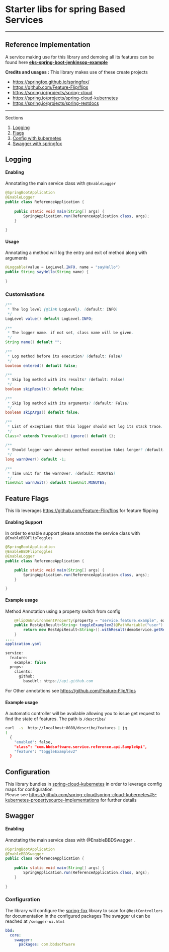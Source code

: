 
# Starter libs for spring Based Services

---

## Reference Implementation
A service making use for this library  and demoing all its features can be found here
**[eks-spring-boot-jenkinsop-example](https://github.com/bbdsoftware/eks-pring-boot-jenkinsop-example)**

**Credits and usages :**
This library makes use of these create projects
* https://springfox.github.io/springfox/
* https://github.com/Feature-Flip/flips
* https://spring.io/projects/spring-cloud
* https://spring.io/projects/spring-cloud-kubernetes
* https://spring.io/projects/spring-restdocs

---


Sections

1. [Logging](#logging)
2. [Flags](#feature-flags)
3. [Config with kubernetes](#configuration)
4. [Swagger with springfox ](#swagger)


## Logging

#### Enabling
Annotating the main service class with `@EnableLogger`
```java
@SpringBootApplication
@EnableLogger
public class ReferenceApplication {
 
    public static void main(String[] args) {
        SpringApplication.run(ReferenceApplication.class, args);
    }
 
}
```
#### Usage

Annotating a method will log the entry and exit of method along with arguments
```java
@Loggable(value = LogLevel.INFO, name = "sayHello")
public String sayHello(String name) {
 
}
```
### Customisations
```java
/**
 * The log level {@link LogLevel}. (default: INFO)
 */
LogLevel value() default LogLevel.INFO;
 
/**
 * The logger name. if not set, class name will be given.
 */
String name() default "";
 
/**
 * Log method before its execution? (default: False)
 */
boolean entered() default false;
 
/**
 * Skip log method with its results? (default: False)
 */
boolean skipResult() default false;
 
/**
 * Skip log method with its arguments? (default: False)
 */
boolean skipArgs() default false;
 
/**
 * List of exceptions that this logger should not log its stack trace. (default: None)
 */
Class<? extends Throwable>[] ignore() default {};
 
/**
 * Should logger warn whenever method execution takes longer? (default: Forever)
 */
long warnOver() default -1;
 
/**
 * Time unit for the warnOver. (default: MINUTES)
 */
TimeUnit warnUnit() default TimeUnit.MINUTES;
```

## Feature Flags
This lib leverages https://github.com/Feature-Flip/flips for feature flipping

#### Enabling Support
In order to enable support please annotate the service class with `@EnableBBDFlipToggles`

```java
@SpringBootApplication
@EnableBBDFlipToggles
@EnableLogger
public class ReferenceApplication {

    public static void main(String[] args) {
        SpringApplication.run(ReferenceApplication.class, args);
    }

}

```
#### Example usage  

Method Annotation using a property switch from config 

```java
    @FlipOnEnvironmentProperty(property = "service.feature.example", expectedValue = "true")
    public RestApiResult<String> toggleExamplev2(@PathVariable("user") final String user) throws Exception {
        return new RestApiResult<String>().withResult(demoService.getReposForUserMethod(user));
    }
....
application.yaml

service:
  feature:
    example: false
  props:
    clients:
      github:
        baseUrl: https://api.github.com
```

For Other annotations see https://github.com/Feature-Flip/flips 

#### Example usage 

A automatic controller will be available allowing you to issue get request to find the state of features. The path is `/describe/ `
```sh
curl  -s  http://localhost:8080/describe/features | jq
[
  {
    "enabled": false,
    "class": "com.bbdsoftware.service.reference.api.SampleApi",
    "feature": "toggleExamplev2"
  }
```

## Configuration

This library bundles in [spring-cloud-kubernetes](https://github.com/spring-cloud/spring-cloud-kubernetes) in order to leverage comfig maps for configuration  
Please see https://github.com/spring-cloud/spring-cloud-kubernetes#5-kubernetes-propertysource-implementations for further details

## Swagger

#### Enabling
Annotating the main service class with @EnableBBDSwagger . 
```java
@SpringBootApplication
@EnableBBDSwagger
public class ReferenceApplication {
 
    public static void main(String[] args) {
        SpringApplication.run(ReferenceApplication.class, args);
    }
 
}
```

### Configuration
The library  will configure the [spring-fox](https://springfox.github.io/springfox/) library to scan for `@RestControllers` for documentation in the configured packages 
The swagger ui can be reached at `/swagger-ui.html`

```yaml
bbd:
  core:
    swagger:
      packages: com.bbdsoftware
```
